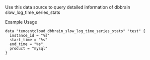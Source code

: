 Use this data source to query detailed information of dbbrain slow_log_time_series_stats

Example Usage

```hcl
data "tencentcloud_dbbrain_slow_log_time_series_stats" "test" {
  instance_id = "%s"
  start_time = "%s"
  end_time = "%s"
  product = "mysql"
}
```